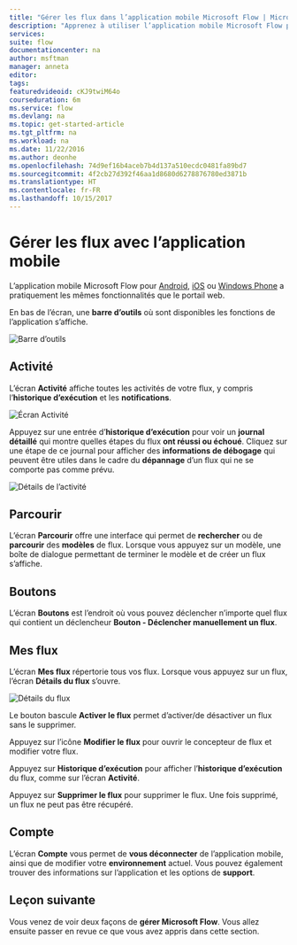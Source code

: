 ```yaml
---
title: "Gérer les flux dans l’application mobile Microsoft Flow | Microsoft Docs"
description: "Apprenez à utiliser l’application mobile Microsoft Flow pour gérer vos flux."
services: 
suite: flow
documentationcenter: na
author: msftman
manager: anneta
editor: 
tags: 
featuredvideoid: cKJ9twiM64o
courseduration: 6m
ms.service: flow
ms.devlang: na
ms.topic: get-started-article
ms.tgt_pltfrm: na
ms.workload: na
ms.date: 11/22/2016
ms.author: deonhe
ms.openlocfilehash: 74d9ef16b4aceb7b4d137a510ecdc0481fa89bd7
ms.sourcegitcommit: 4f2cb27d392f46aa1d8680d6278876780ed3871b
ms.translationtype: HT
ms.contentlocale: fr-FR
ms.lasthandoff: 10/15/2017
---
```

# <a name="manage-flows-with-the-mobile-app"></a>Gérer les flux avec l’application mobile
L’application mobile Microsoft Flow pour [Android](https://aka.ms/flowmobiledocsandroid), [iOS](https://aka.ms/flowmobiledocsios) ou [Windows Phone](https://aka.ms/flowmobilewindows) a pratiquement les mêmes fonctionnalités que le portail web.

En bas de l’écran, une **barre d’outils** où sont disponibles les fonctions de l’application s’affiche.

![Barre d’outils](./media/learning-manage-mobile/mobile-toolbar.png)

## <a name="activity"></a>Activité
L’écran **Activité** affiche toutes les activités de votre flux, y compris l’**historique d’exécution** et les **notifications**.

![Écran Activité](./media/learning-manage-mobile/flow-activity.png)

Appuyez sur une entrée d’**historique d’exécution** pour voir un **journal détaillé** qui montre quelles étapes du flux **ont réussi ou échoué**.  Cliquez sur une étape de ce journal pour afficher des **informations de débogage** qui peuvent être utiles dans le cadre du **dépannage** d’un flux qui ne se comporte pas comme prévu.

![Détails de l’activité](./media/learning-manage-mobile/activity-details.png)

## <a name="browse"></a>Parcourir
L’écran **Parcourir** offre une interface qui permet de **rechercher** ou de **parcourir** des **modèles** de flux.  Lorsque vous appuyez sur un modèle, une boîte de dialogue permettant de terminer le modèle et de créer un flux s’affiche. 

## <a name="buttons"></a>Boutons
L’écran **Boutons** est l’endroit où vous pouvez déclencher n’importe quel flux qui contient un déclencheur **Bouton - Déclencher manuellement un flux**.

## <a name="my-flows"></a>Mes flux
L’écran **Mes flux** répertorie tous vos flux.  Lorsque vous appuyez sur un flux, l’écran **Détails du flux** s’ouvre.

![Détails du flux](./media/learning-manage-mobile/flow-details.png)

Le bouton bascule **Activer le flux** permet d’activer/de désactiver un flux sans le supprimer.

Appuyez sur l’icône **Modifier le flux** pour ouvrir le concepteur de flux et modifier votre flux.

Appuyez sur **Historique d’exécution** pour afficher l’**historique d’exécution** du flux, comme sur l’écran **Activité**.

Appuyez sur **Supprimer le flux** pour supprimer le flux.  Une fois supprimé, un flux ne peut pas être récupéré.

## <a name="account"></a>Compte
L’écran **Compte** vous permet de **vous déconnecter** de l’application mobile, ainsi que de modifier votre **environnement** actuel.  Vous pouvez également trouver des informations sur l’application et les options de **support**.

## <a name="next-lesson"></a>Leçon suivante
Vous venez de voir deux façons de **gérer Microsoft Flow**.  Vous allez ensuite passer en revue ce que vous avez appris dans cette section.


